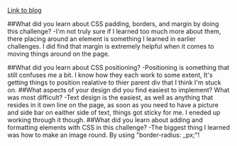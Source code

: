 [Link to blog](seanmnorton.github.io)

##What did you learn about CSS padding, borders, and margin by doing this challenge?
  -I'm not truly sure if I learned too much more about them, there placing around an element is something I learned in earlier challenges. I did find that margin is extremely helpful when it comes to moving things around on the page.

##What did you learn about CSS positioning?
  -Positioning is something that still confuses me a bit. I know how they each work to some extent, It's getting things to position realative to thier parent div that I think I'm stuck on.
##What aspects of your design did you find easiest to implement? What was most difficult?
  -Text design is the easiest, as well as anything that resides in it own line on the page, as soon as you need to have a picture and side bar on eaither side of text, things got sticky for me. I eneded up working through it though.
##What did you learn about adding and formatting elements with CSS in this challenge?
  -The biggest thing I learned was how to make an image round. By using "border-radius: _px;"!